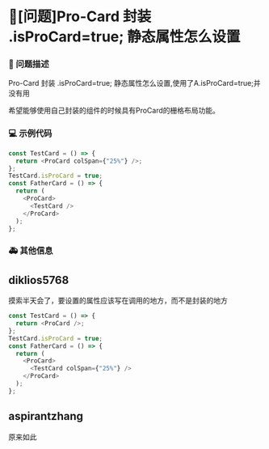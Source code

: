 # 🧐[问题]Pro-Card 封装 .isProCard=true; 静态属性怎么设置

### 🧐 问题描述

Pro-Card 封装 .isProCard=true; 静态属性怎么设置,使用了A.isProCard=true;并没有用

<!--
详细地描述问题，让大家都能理解
-->

希望能够使用自己封装的组件的时候具有ProCard的栅格布局功能。

### 💻 示例代码

```javascript
const TestCard = () => {
  return <ProCard colSpan={"25%"} />;
};
TestCard.isProCard = true;
const FatherCard = () => {
  return (
    <ProCard>
      <TestCard />
    </ProCard>
  );
};
```

<!--
如果你有解决方案，在这里清晰地阐述
-->

### 🚑 其他信息

<!--
如截图等其他信息可以贴在这里
-->

## diklios5768

摸索半天会了，要设置的属性应该写在调用的地方，而不是封装的地方

```javascript
const TestCard = () => {
  return <ProCard />;
};
TestCard.isProCard = true;
const FatherCard = () => {
  return (
    <ProCard>
      <TestCard colSpan={"25%"} />
    </ProCard>
  );
};
```

## aspirantzhang

原来如此
